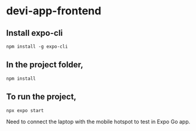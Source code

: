 # devi-app-frontend

## Install expo-cli
    npm install -g expo-cli

## In the project folder, 
    npm install

## To run the project, 
    npx expo start

Need to connect the laptop with the mobile hotspot to test in Expo Go app.
<!-- Also, in constants/domain.ts, change the ip to your wifi ip, otherwise the APIs wont work while testing. -->